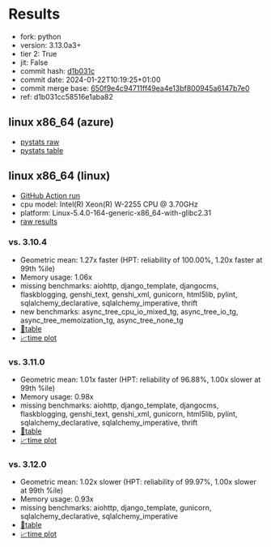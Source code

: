 # Results

- fork: python
- version: 3.13.0a3+
- tier 2: True
- jit: False
- commit hash: [d1b031c](https://github.com/python/cpython/commit/d1b031c)
- commit date: 2024-01-22T10:19:25+01:00
- commit merge base: [650f9e4c94711ff49ea4e13bf800945a6147b7e0](https://github.com/python/cpython/commit/650f9e4c94711ff49ea4e13bf800945a6147b7e0)
- ref: d1b031cc58516e1aba82

## linux x86_64 (azure)

- [pystats raw](bm-20240122-azure-x86_64-python-d1b031cc58516e1aba82-3.13.0a3%2B-d1b031c-pystats.json)
- [pystats table](bm-20240122-azure-x86_64-python-d1b031cc58516e1aba82-3.13.0a3%2B-d1b031c-pystats.md)

## linux x86_64 (linux)

- [GitHub Action run](https://github.com/faster-cpython/benchmarking/actions/runs/7610631691)
- cpu model: Intel(R) Xeon(R) W-2255 CPU @ 3.70GHz
- platform: Linux-5.4.0-164-generic-x86_64-with-glibc2.31
- [raw results](bm-20240122-linux-x86_64-python-d1b031cc58516e1aba82-3.13.0a3%2B-d1b031c.json)

### vs. 3.10.4

- Geometric mean: 1.27x faster (HPT: reliability of 100.00%, 1.20x faster at 99th %ile)
- Memory usage: 1.06x
- missing benchmarks: aiohttp, django_template, djangocms, flaskblogging, genshi_text, genshi_xml, gunicorn, html5lib, pylint, sqlalchemy_declarative, sqlalchemy_imperative, thrift
- new benchmarks: async_tree_cpu_io_mixed_tg, async_tree_io_tg, async_tree_memoization_tg, async_tree_none_tg
- [📄table](bm-20240122-linux-x86_64-python-d1b031cc58516e1aba82-3.13.0a3%2B-d1b031c-vs-3.10.4.md)
- [📈time plot](bm-20240122-linux-x86_64-python-d1b031cc58516e1aba82-3.13.0a3%2B-d1b031c-vs-3.10.4.png)

### vs. 3.11.0

- Geometric mean: 1.01x faster (HPT: reliability of 96.88%, 1.00x slower at 99th %ile)
- Memory usage: 0.98x
- missing benchmarks: aiohttp, django_template, djangocms, flaskblogging, genshi_text, genshi_xml, gunicorn, html5lib, pylint, sqlalchemy_declarative, sqlalchemy_imperative, thrift
- [📄table](bm-20240122-linux-x86_64-python-d1b031cc58516e1aba82-3.13.0a3%2B-d1b031c-vs-3.11.0.md)
- [📈time plot](bm-20240122-linux-x86_64-python-d1b031cc58516e1aba82-3.13.0a3%2B-d1b031c-vs-3.11.0.png)

### vs. 3.12.0

- Geometric mean: 1.02x slower (HPT: reliability of 99.97%, 1.00x slower at 99th %ile)
- Memory usage: 0.93x
- missing benchmarks: aiohttp, django_template, gunicorn, sqlalchemy_declarative, sqlalchemy_imperative
- [📄table](bm-20240122-linux-x86_64-python-d1b031cc58516e1aba82-3.13.0a3%2B-d1b031c-vs-3.12.0.md)
- [📈time plot](bm-20240122-linux-x86_64-python-d1b031cc58516e1aba82-3.13.0a3%2B-d1b031c-vs-3.12.0.png)

